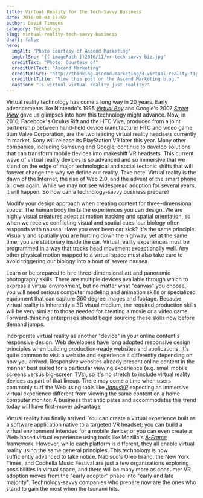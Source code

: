 ```yaml
---
title: Virtual Reality for the Tech-Savvy Business
date: 2016-08-03 17:59
author: David Timmons
category: Technology
slug: virtual-reality-tech-savvy-business
draft: false
hero:
  imgAlt: "Photo courtesy of Ascend Marketing"
  imgUrlSrc: "{{ imagePath }}2016/11/vr-tech-savvy-biz.jpg"
  creditText: "Photo: Courtesy of"
  creditUrlText: "Ascend Marketing"
  creditUrlSrc: "http://thinking.ascend.marketing/3-virtual-reality-tips-for-the-tech-savvy-business"
  creditUrlTitle: "View this post on the Ascend Marketing blog."
  caption: "Is virtual virtual reality just reality?"
---
```


Virtual reality technology has come a long way in 20 years. Early
advancements like Nintendo's 1995 *[Virtual Boy][3]* and Google's
2007 *[Street View][4]* gave us glimpses into how this technology
might advance. Now, in 2016, Facebook's Oculus Rift and the HTC Vive,
produced from a joint partnership between hand-held device manufacturer
HTC and video game titan Valve Corporation, are the two leading virtual
reality headsets currently in market. Sony will release its PlayStation
VR later this year. Many other companies, including Samsung and Google,
continue to develop solutions that can transform mobile devices into
makeshift VR headsets. This current wave of virtual reality devices is
so advanced and so immersive that we stand on the edge of major
technological and social tectonic shifts that will forever change the
way we define our reality. Take note! Virtual reality is the dawn of the
Internet, the rise of Web 2.0, and the advent of the smart phone all over
again. While we may not see widespread adoption for several years, it will
happen. So how can a technology-savvy business prepare?

Modify your design approach when creating content for three-dimensional
space. The human body limits the experiences you can design. We are
highly visual creatures adept at motion tracking and spatial
orientation, so when we receive conflicting visual and spatial cues, our
biology often responds with nausea. Have you ever been car sick? It's
the same principle. Visually and spatially you are hurtling down the
highway, yet at the same time, you are stationary inside the car.
Virtual reality experiences must be programmed in a way that tracks head
movement exceptionally well. Any other physical motion mapped to a
virtual space must also take care to avoid triggering our biology into a
bout of severe nausea.

Learn or be prepared to hire three-dimensional art and panoramic
photography skills. There are multiple devices available through which
to express a virtual environment, but no matter what "canvas" you
choose, you will need serious computer modeling and animation skills or
specialized equipment that can capture 360 degree images and footage.
Because virtual reality is inherently a 3D visual medium, the required
production skills will be very similar to those needed for creating a
movie or a video game. Forward-thinking enterprises should begin
sourcing these skills now before demand jumps.

Incorporate virtual reality as another "device" in your online content's
responsive design. Web developers have long adopted responsive design
principles when building production-ready websites and applications.
It's quite common to visit a website and experience it differently
depending on how you arrived. Responsive websites already present online
content in the manner best suited for a particular viewing experience
(e.g. small mobile screens versus big-screen TVs), so it's no stretch to
include virtual reality devices as part of that lineup. There may come a
time when users commonly surf the Web using tools like *[JanusVR][]*
expecting an immersive virtual experience different from viewing the same
content on a home computer monitor. A business that anticipates and
accommodates this trend today will have first-mover advantage.

Virtual reality has finally arrived. You can create a virtual experience
built as a software application native to a targeted VR headset; you can
build a virtual environment intended for a mobile device; or you can
even create a Web-based virtual experience using tools like Mozilla's
*[A-Frame][]* framework. However, while each platform
is different, they all enable virtual reality using the same general
principles. This technology is now sufficiently advanced to take notice.
Nabisco's Oreo brand, the New York Times, and Cochella Music Festival
are just a few organizations exploring possibilities in virtual space,
and there will be many more as consumer VR adoption moves from the
"early adopter" phase into "early and late majority". Technology-savvy
companies who prepare now are the ones who stand to gain the most when
the tsunami hits.


[3]: http://www.fastcompany.com/3050016/unraveling-the-enigma-of-nintendos-virtual-boy-20-years-later
  "Visit www.fastcompany.com."

[4]: http://www.computerhistory.org/atchm/going-places-a-history-of-google-maps-with-street-view/
  "Visit www.computerhistory.org."

[A-Frame]: https://aframe.io/
  "Click here to visit the official A-Frame website."

[JanusVR]: http://www.janusvr.com/
  "Click here to visit the official JanusVR website."
